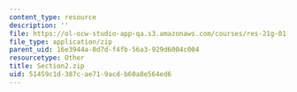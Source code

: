 ```yaml
---
content_type: resource
description: ''
file: https://ol-ocw-studio-app-qa.s3.amazonaws.com/courses/res-21g-01-kana-spring-2010/51459c1d387cae719acdb60a8e564ed6_Section2.zip
file_type: application/zip
parent_uid: 16e3944a-0d7d-f4fb-56a3-929d6004c004
resourcetype: Other
title: Section2.zip
uid: 51459c1d-387c-ae71-9acd-b60a8e564ed6
---
```

